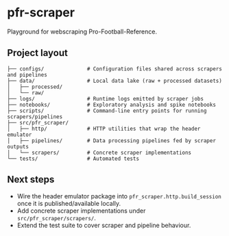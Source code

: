 # pfr-scraper

Playground for webscraping Pro-Football-Reference.

## Project layout

```
├── configs/              # Configuration files shared across scrapers and pipelines
├── data/                 # Local data lake (raw + processed datasets)
│   ├── processed/
│   └── raw/
├── logs/                 # Runtime logs emitted by scraper jobs
├── notebooks/            # Exploratory analysis and spike notebooks
├── scripts/              # Command-line entry points for running scrapers/pipelines
├── src/pfr_scraper/
│   ├── http/             # HTTP utilities that wrap the header emulator
│   ├── pipelines/        # Data processing pipelines fed by scraper outputs
│   └── scrapers/         # Concrete scraper implementations
└── tests/                # Automated tests
```

## Next steps

- Wire the header emulator package into `pfr_scraper.http.build_session` once it is published/available locally.
- Add concrete scraper implementations under `src/pfr_scraper/scrapers/`.
- Extend the test suite to cover scraper and pipeline behaviour.
